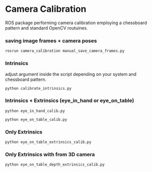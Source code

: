 # Camera Calibration

ROS package performing camera calibration employing a chessboard pattern and standard OpenCV routuines.


### saving image frames + camera poses

```
rosrun camera_calibration manual_save_camera_frames.py
```


### Intrinsics 

adjust argument inside the script depending on your system and chessboard pattern.

```
python calibrate_intrinsics.py
```


### Intrinsics + Extrinsics (eye_in_hand or eye_on_table)

```
python eye_in_hand_calib.py

python eye_on_table_calib.py
```


### Only Extrinsics

```
python eye_on_table_extrinsics_calib.py

```


### Only Extrinsics with from 3D camera


```
python eye_on_table_depth_extrinsics_calib.py

```
